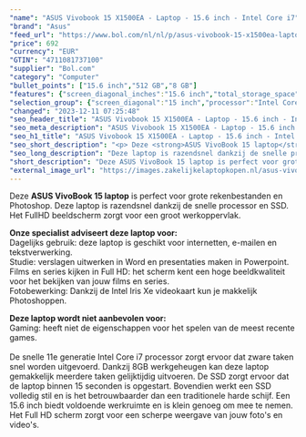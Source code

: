 ```yaml
---
"name": "ASUS Vivobook 15 X1500EA - Laptop - 15.6 inch - Intel Core i7"
"brand": "Asus"
"feed_url": "https://www.bol.com/nl/nl/p/asus-vivobook-15-x1500ea-laptop-15-6-inch-intel-core-i7/9300000145074485"
"price": 692
"currency": "EUR"
"GTIN": "4711081737100"
"supplier": "Bol.com"
"category": "Computer"
"bullet_points": ["15.6 inch","512 GB","8 GB"]
"features": {"screen_diagonal_inches":"15.6 inch","total_storage_space":"512 GB","memory_size":"8 GB"}
"selection_group": {"screen_diagonal":"15 inch","processor":"Intel Core i7","changed_price_past_3_days":false,"product_family":"VivoBook"}
"changed": "2023-12-11 07:25:48"
"seo_header_title": "ASUS Vivobook 15 X1500EA - Laptop - 15.6 inch - Intel Core i7"
"seo_meta_description": "ASUS Vivobook 15 X1500EA - Laptop - 15.6 inch - Intel Core i7"
"seo_h1_title": "ASUS Vivobook 15 X1500EA - Laptop - 15.6 inch - Intel Core i7"
"seo_short_description": "<p> Deze <strong>ASUS VivoBook 15 laptop</strong> is perfect voor grote rekenbestanden en Photoshop."
"seo_long_description": "Deze laptop is razendsnel dankzij de snelle processor en SSD. Het FullHD beeldscherm zorgt voor een groot werkoppervlak. </p> <p> <strong>Onze specialist adviseert deze laptop voor:</strong><br />Dagelijks gebruik: deze laptop is geschikt voor internetten, e-mailen en tekstverwerking. <br />Studie: verslagen uitwerken in Word en presentaties maken in Powerpoint. <br />Films en series kijken in Full HD: het scherm kent een hoge beeldkwaliteit voor het bekijken van jouw films en series. <br />Fotobewerking: Dankzij de Intel Iris Xe videokaart kun je makkelijk Photoshoppen. </p> <p> <strong>Deze laptop wordt niet aanbevolen voor:</strong><br />Gaming: heeft niet de eigenschappen voor het spelen van de meest recente games. <br /><br />De snelle 11e generatie Intel Core i7 processor zorgt ervoor dat zware taken snel worden uitgevoerd. Dankzij 8GB werkgeheugen kan deze laptop gemakkelijk meerdere taken gelijktijdig uitvoeren. De SSD zorgt ervoor dat de laptop binnen 15 seconden is opgestart. Bovendien werkt een SSD volledig stil en is het betrouwbaarder dan een traditionele harde schijf. Een 15. 6 inch biedt voldoende werkruimte en is klein genoeg om mee te nemen. Het Full HD scherm zorgt voor een scherpe weergave van jouw foto's en video's. </p>"
"short_description": "Deze ASUS VivoBook 15 laptop is perfect voor grote rekenbestanden en Photoshop. Deze laptop is razendsnel dankzij de snelle processor en SSD. Het FullHD beeldscherm zorgt voor een groot werkoppervlak. Onze specialist adviseert deze laptop voor: Dagelijks gebruik: deze laptop is geschikt voor internetten, e-mailen en tekstverwerking. Studie: verslagen uitwerken in Word en presentaties maken in Powerpoint. Films en series kijken in Full HD: het scherm kent een hoge beeldkwaliteit voor het bekijken van jouw films en series. Fotobewerking: Dankzij de Intel Iris Xe videokaart kun je makkelijk Photoshoppen. Deze laptop wordt niet aanbevolen voor: Gaming: heeft niet de eigenschappen voor het spelen van de meest recente games. De snelle 11e generatie Intel Core i7 processor zorgt ervoor dat zware taken snel worden uitgevoerd. Dankzij 8GB werkgeheugen kan deze laptop gemakkelijk meerdere taken gelijktijdig uitvoeren. De SSD zorgt ervoor dat de laptop binnen 15 seconden is opgestart. Bovendien werkt een SSD volledig stil en is het betrouwbaarder dan een traditionele harde schijf. Een 15.6 inch biedt voldoende werkruimte en is klein genoeg om mee te nemen. Het Full HD scherm zorgt voor een scherpe weergave van jouw foto's en video's."
"external_image_url": "https://images.zakelijkelaptopkopen.nl/asus-vivobook-15-x1500ea-laptop-15-6-inch-intel-core-i7.webp"
---
```


<p> Deze <strong>ASUS VivoBook 15 laptop</strong> is perfect voor grote rekenbestanden en Photoshop. Deze laptop is razendsnel dankzij de snelle processor en SSD. Het FullHD beeldscherm zorgt voor een groot werkoppervlak. </p> <p> <strong>Onze specialist adviseert deze laptop voor:</strong><br />Dagelijks gebruik: deze laptop is geschikt voor internetten, e-mailen en tekstverwerking.<br />Studie: verslagen uitwerken in Word en presentaties maken in Powerpoint.<br />Films en series kijken in Full HD: het scherm kent een hoge beeldkwaliteit voor het bekijken van jouw films en series.<br />Fotobewerking: Dankzij de Intel Iris Xe videokaart kun je makkelijk Photoshoppen. </p> <p> <strong>Deze laptop wordt niet aanbevolen voor:</strong><br />Gaming: heeft niet de eigenschappen voor het spelen van de meest recente games.<br /><br />De snelle 11e generatie Intel Core i7 processor zorgt ervoor dat zware taken snel worden uitgevoerd. Dankzij 8GB werkgeheugen kan deze laptop gemakkelijk meerdere taken gelijktijdig uitvoeren. De SSD zorgt ervoor dat de laptop binnen 15 seconden is opgestart. Bovendien werkt een SSD volledig stil en is het betrouwbaarder dan een traditionele harde schijf. Een 15.6 inch biedt voldoende werkruimte en is klein genoeg om mee te nemen. Het Full HD scherm zorgt voor een scherpe weergave van jouw foto's en video's. </p>
